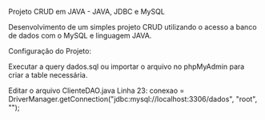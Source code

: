 Projeto CRUD em JAVA - JAVA, JDBC e MySQL

Desenvolvimento de um simples projeto CRUD utilizando o acesso a banco de dados com o MySQL e linguagem JAVA.

Configuração do Projeto:

Executar a query dados.sql ou importar o arquivo no phpMyAdmin para criar a table necessária.

Editar o arquivo ClienteDAO.java
Linha 23:       conexao = DriverManager.getConnection("jdbc:mysql://localhost:3306/dados", "root", "");
